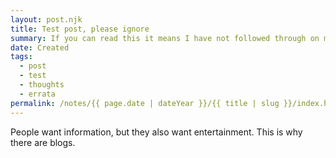 ```yaml
---
layout: post.njk
title: Test post, please ignore
summary: If you can read this it means I have not followed through on my goals.
date: Created
tags:
  - post
  - test
  - thoughts
  - errata
permalink: /notes/{{ page.date | dateYear }}/{{ title | slug }}/index.html
---
```


People want information, but they also want entertainment. This is why there
are blogs.
